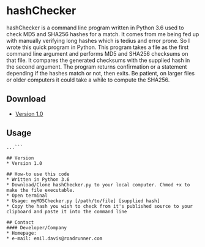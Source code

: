 hashChecker
======
hashChecker is a command line program written in Python 3.6 used to check MD5 and SHA256 hashes for a match. It comes from me being fed up with manually verifying long hashes which is tedius and error prone. So I wrote this quick program in Python. This program takes a file as the first command line argument and performs MD5 and SHA256 checksums on that file. It compares the generated checksums with the supplied hash in the second argument. The program returns confirmation or a statement depending if the hashes match or not, then exits. Be patient, on larger files or older computers it could take a while to compute the SHA256.

## Download
* [Version 1.0](https://github.com/emildavis/hashChecker)

## Usage
```$ git clone https://github.com/emildavis/hashChecker.git
...```

## Version 
* Version 1.0

## How-to use this code
* Written in Python 3.6
* Download/Clone hashChecker.py to your local computer. Chmod +x to make the file executable.
* Open terminal
* Usage: myMD5Checker.py [/path/to/file] [supplied hash]
* Copy the hash you wish to check from it's published source to your clipboard and paste it into the command line

## Contact
#### Developer/Company
* Homepage: 
* e-mail: emil.davis@roadrunner.com

